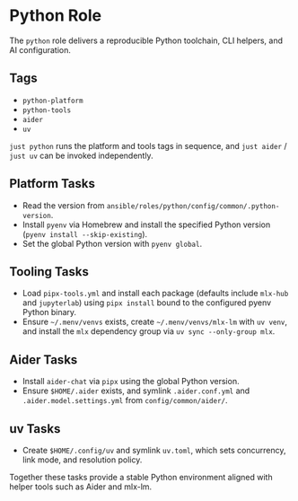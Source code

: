 # Python Role

The `python` role delivers a reproducible Python toolchain, CLI helpers, and AI configuration.

## Tags
- `python-platform`
- `python-tools`
- `aider`
- `uv`

`just python` runs the platform and tools tags in sequence, and `just aider` / `just uv` can be invoked independently.

## Platform Tasks
- Read the version from `ansible/roles/python/config/common/.python-version`.
- Install `pyenv` via Homebrew and install the specified Python version (`pyenv install --skip-existing`).
- Set the global Python version with `pyenv global`.

## Tooling Tasks
- Load `pipx-tools.yml` and install each package (defaults include `mlx-hub` and `jupyterlab`) using `pipx install` bound to the configured pyenv Python binary.
- Ensure `~/.menv/venvs` exists, create `~/.menv/venvs/mlx-lm` with `uv venv`, and install the `mlx` dependency group via `uv sync --only-group mlx`.

## Aider Tasks
- Install `aider-chat` via `pipx` using the global Python version.
- Ensure `$HOME/.aider` exists, and symlink `.aider.conf.yml` and `.aider.model.settings.yml` from `config/common/aider/`.

## uv Tasks
- Create `$HOME/.config/uv` and symlink `uv.toml`, which sets concurrency, link mode, and resolution policy.

Together these tasks provide a stable Python environment aligned with helper tools such as Aider and mlx-lm.

